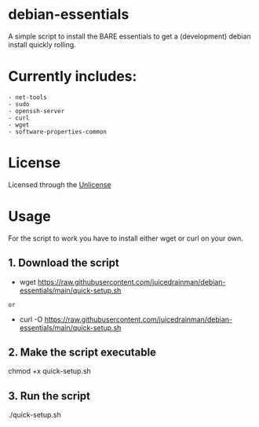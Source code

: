 # debian-essentials
 A simple script to install the BARE essentials to get a (development) debian install quickly rolling.

# Currently includes:
```
- net-tools
- sudo
- openssh-server
- curl
- wget
- software-properties-common
```

# License
Licensed through the [Unlicense](LICENSE)

# Usage
For the script to work you have to install either wget or curl on your own.

## 1. Download the script
- wget https://raw.githubusercontent.com/juicedrainman/debian-essentials/main/quick-setup.sh

``or``

- curl -O https://raw.githubusercontent.com/juicedrainman/debian-essentials/main/quick-setup.sh

## 2. Make the script executable
chmod +x quick-setup.sh

## 3. Run the script
./quick-setup.sh